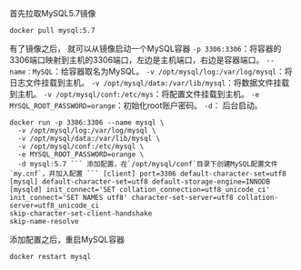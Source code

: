 首先拉取MySQL5.7镜像
```
docker pull mysql:5.7
```

有了镜像之后， 就可以从镜像启动一个MySQL容器
`-p 3306:3306`：将容器的3306端口映射到主机的3306端口，左边是主机端口，右边是容器端口。
`--name：MySQL`：给容器取名为MySQL。
`-v /opt/mysql/log:/var/log/mysql`：将日志文件挂载到主机。
`-v /opt/mysql/data:/var/lib/mysql`：将数据文件挂载到主机。
`-v /opt/mysql/conf:/etc/mys`：将配置文件挂载到主机。
`-e MYSQL_ROOT_PASSWORD=orange`：初始化root账户密码。
`-d`： 后台启动。
```
docker run -p 3306:3306 --name mysql \
  -v /opt/mysql/log:/var/log/mysql \
  -v /opt/mysql/data:/var/lib/mysql \
  -v /opt/mysql/conf:/etc/mysql \
  -e MYSQL_ROOT_PASSWORD=orange \
  -d mysql:5.7 ``` 添加配置，在`/opt/mysql/conf`目录下创建MySQL配置文件`my.cnf`，并加入配置 ``` [client] port=3306 default-character-set=utf8 [mysql] default-character-set=utf8 default-storage-engine=INNODB [mysqld] init_connect='SET collation_connection=utf8_unicode_ci' init_connect='SET NAMES utf8' character-set-server=utf8 collation-server=utf8_unicode_ci
skip-character-set-client-handshake
skip-name-resolve
```

添加配置之后，重启MySQL容器
```
docker restart mysql
```

